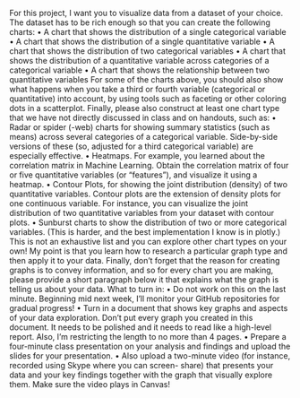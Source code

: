 For this project, I want you to visualize data from a dataset of your choice. The dataset has to be rich
enough so that you can create the following charts:
• A chart that shows the distribution of a single categorical variable
• A chart that shows the distribution of a single quantitative variable
• A chart that shows the distribution of two categorical variables
• A chart that shows the distribution of a quantitative variable across categories of a
categorical variable
• A chart that shows the relationship between two quantitative variables
For some of the charts above, you should also show what happens when you take a third or fourth
variable (categorical or quantitative) into account, by using tools such as faceting or other coloring
dots in a scatterplot.
Finally, please also construct at least one chart type that we have not directly discussed in class and
on handouts, such as:
• Radar or spider (-web) charts for showing summary statistics (such as means) across several
categories of a categorical variable. Side-by-side versions of these (so, adjusted for a third
categorical variable) are especially effective.
• Heatmaps. For example, you learned about the correlation matrix in Machine Learning.
Obtain the correlation matrix of four or five quantitative variables (or “features”), and
visualize it using a heatmap.
• Contour Plots, for showing the joint distribution (density) of two quantitative variables.
Contour plots are the extension of density plots for one continuous variable. For instance,
you can visualize the joint distribution of two quantitative variables from your dataset with
contour plots.
• Sunburst charts to show the distribution of two or more categorical variables. (This is
harder, and the best implementation I know is in plotly.)
This is not an exhaustive list and you can explore other chart types on your own! My point is that
you learn how to research a particular graph type and then apply it to your data.
Finally, don’t forget that the reason for creating graphs is to convey information, and so for every
chart you are making, please provide a short paragraph below it that explains what the graph is
telling us about your data.
What to turn in:
• Do not work on this on the last minute. Beginning mid next week, I’ll monitor your GitHub
repositories for gradual progress!
• Turn in a document that shows key graphs and aspects of your data exploration. Don’t put
every graph you created in this document. It needs to be polished and it needs to read like a
high-level report. Also, I’m restricting the length to no more than 4 pages.
• Prepare a four-minute class presentation on your analysis and findings and upload the slides
for your presentation.
• Also upload a two-minute video (for instance, recorded using Skype where you can screen-
share) that presents your data and your key findings together with the graph that visually
explore them. Make sure the video plays in Canvas!
